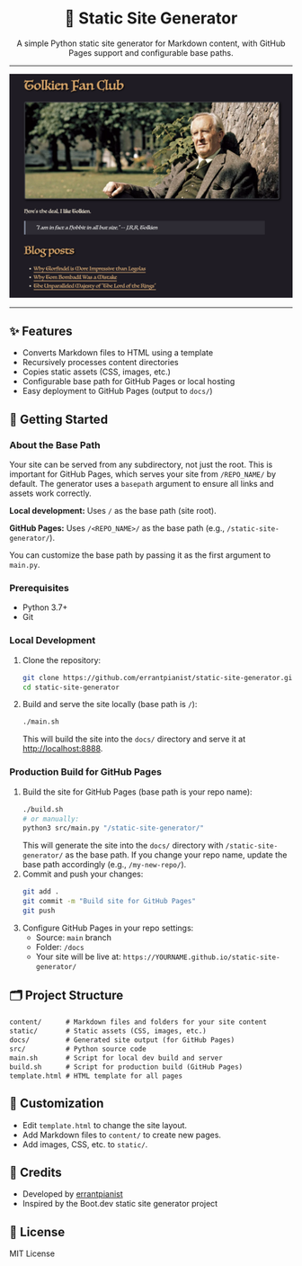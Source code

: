 
<div align="center">
   <h1>📝 Static Site Generator</h1>
   <p>A simple Python static site generator for Markdown content, with GitHub Pages support and configurable base paths.</p>
</div>

---

<div align="center">
   <img src="assets/screenshot.png" alt="Site Screenshot" width="600"/>
</div>

---

## ✨ Features
- Converts Markdown files to HTML using a template
- Recursively processes content directories
- Copies static assets (CSS, images, etc.)
- Configurable base path for GitHub Pages or local hosting
- Easy deployment to GitHub Pages (output to `docs/`)



## 🚀 Getting Started

### About the Base Path
Your site can be served from any subdirectory, not just the root. This is important for GitHub Pages, which serves your site from `/REPO_NAME/` by default. The generator uses a `basepath` argument to ensure all links and assets work correctly.

**Local development:** Uses `/` as the base path (site root).

**GitHub Pages:** Uses `/<REPO_NAME>/` as the base path (e.g., `/static-site-generator/`).

You can customize the base path by passing it as the first argument to `main.py`.

### Prerequisites
- Python 3.7+
- Git


### Local Development
1. Clone the repository:
   ```sh
   git clone https://github.com/errantpianist/static-site-generator.git
   cd static-site-generator
   ```
2. Build and serve the site locally (base path is `/`):
   ```sh
   ./main.sh
   ```
   This will build the site into the `docs/` directory and serve it at [http://localhost:8888](http://localhost:8888).


### Production Build for GitHub Pages
1. Build the site for GitHub Pages (base path is your repo name):
   ```sh
   ./build.sh
   # or manually:
   python3 src/main.py "/static-site-generator/"
   ```
   This will generate the site into the `docs/` directory with `/static-site-generator/` as the base path.
   If you change your repo name, update the base path accordingly (e.g., `/my-new-repo/`).
2. Commit and push your changes:
   ```sh
   git add .
   git commit -m "Build site for GitHub Pages"
   git push
   ```
3. Configure GitHub Pages in your repo settings:
   - Source: `main` branch
   - Folder: `/docs`
   - Your site will be live at: `https://YOURNAME.github.io/static-site-generator/`


## 🗂️ Project Structure
```
content/      # Markdown files and folders for your site content
static/       # Static assets (CSS, images, etc.)
docs/         # Generated site output (for GitHub Pages)
src/          # Python source code
main.sh       # Script for local dev build and server
build.sh      # Script for production build (GitHub Pages)
template.html # HTML template for all pages
```


## 🎨 Customization
- Edit `template.html` to change the site layout.
- Add Markdown files to `content/` to create new pages.
- Add images, CSS, etc. to `static/`.


## 🙏 Credits
- Developed by [errantpianist](https://github.com/errantpianist)
- Inspired by the Boot.dev static site generator project


## 📄 License
MIT License
